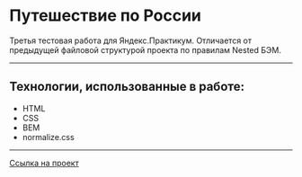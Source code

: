 # Путешествие по России


Третья тестовая работа для Яндекс.Практикум.
Отличается от предыдущей файловой структурой проекта по правилам Nested БЭМ.

------
## Технологии, использованные в работе:
* HTML
* CSS
* BEM
* normalize.css

-----

[Ссылка на проект](https://asmirik.github.io/russian-travel/)